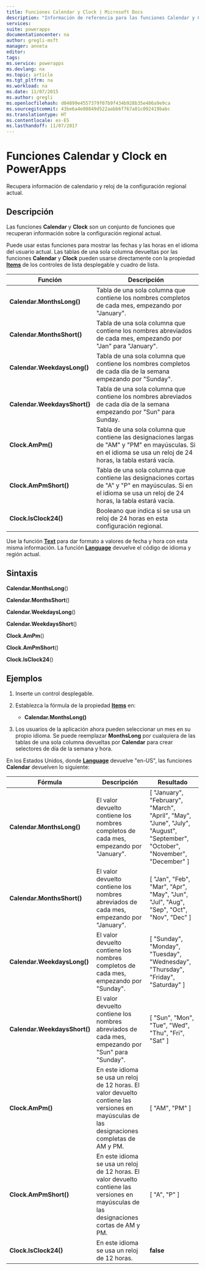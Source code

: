 ```yaml
---
title: Funciones Calendar y Clock | Microsoft Docs
description: "Información de referencia para las funciones Calendar y Clock en PowerApps, incluidos ejemplos y sintaxis"
services: 
suite: powerapps
documentationcenter: na
author: gregli-msft
manager: anneta
editor: 
tags: 
ms.service: powerapps
ms.devlang: na
ms.topic: article
ms.tgt_pltfrm: na
ms.workload: na
ms.date: 11/07/2015
ms.author: gregli
ms.openlocfilehash: d04899e4557379f07b9f434b928b35e406a9e9ca
ms.sourcegitcommit: 43be6a4e08849d522aabb6f767a81c092419babc
ms.translationtype: HT
ms.contentlocale: es-ES
ms.lasthandoff: 11/07/2017
---
```

# <a name="calendar-and-clock-functions-in-powerapps"></a>Funciones Calendar y Clock en PowerApps
Recupera información de calendario y reloj de la configuración regional actual.

## <a name="description"></a>Descripción
Las funciones **Calendar** y **Clock** son un conjunto de funciones que recuperan información sobre la configuración regional actual.

Puede usar estas funciones para mostrar las fechas y las horas en el idioma del usuario actual.  Las tablas de una sola columna devueltas por las funciones **Calendar** y **Clock** pueden usarse directamente con la propiedad **[Items](../controls/properties-core.md)** de los controles de lista desplegable y cuadro de lista.

| Función | Descripción |
| --- | --- |
| **Calendar.MonthsLong()** |Tabla de una sola columna que contiene los nombres completos de cada mes, empezando por "January". |
| **Calendar.MonthsShort()** |Tabla de una sola columna que contiene los nombres abreviados de cada mes, empezando por "Jan" para "January". |
| **Calendar.WeekdaysLong()** |Tabla de una sola columna que contiene los nombres completos de cada día de la semana empezando por "Sunday". |
| **Calendar.WeekdaysShort()** |Tabla de una sola columna que contiene los nombres abreviados de cada día de la semana empezando por "Sun" para Sunday. |
| **Clock.AmPm()** |Tabla de una sola columna que contiene las designaciones largas de "AM" y "PM" en mayúsculas.  Si en el idioma se usa un reloj de 24 horas, la tabla estará vacía. |
| **Clock.AmPmShort()** |Tabla de una sola columna que contiene las designaciones cortas de "A" y "P" en mayúsculas.  Si en el idioma se usa un reloj de 24 horas, la tabla estará vacía. |
| **Clock.IsClock24()** |Booleano que indica si se usa un reloj de 24 horas en esta configuración regional. |

Use la función **[Text](function-text.md)** para dar formato a valores de fecha y hora con esta misma información.  La función **[Language](function-language.md)** devuelve el código de idioma y región actual.

## <a name="syntax"></a>Sintaxis
**Calendar.MonthsLong**()

**Calendar.MonthsShort**()

**Calendar.WeekdaysLong**()

**Calendar.WeekdaysShort**()

**Clock.AmPm**()

**Clock.AmPmShort**()

**Clock.IsClock24**()

## <a name="examples"></a>Ejemplos
1. Inserte un control desplegable.
2. Establezca la fórmula de la propiedad **[Items](../controls/properties-core.md)** en:
   
   * **Calendar.MonthsLong()**
3. Los usuarios de la aplicación ahora pueden seleccionar un mes en su propio idioma.  Se puede reemplazar **MonthsLong** por cualquiera de las tablas de una sola columna devueltas por **Calendar** para crear selectores de día de la semana y hora.

En los Estados Unidos, donde **[Language](function-language.md)** devuelve "en-US", las funciones **Calendar** devuelven lo siguiente:

| Fórmula | Descripción | Resultado |
| --- | --- | --- |
| **Calendar.MonthsLong()** |El valor devuelto contiene los nombres completos de cada mes, empezando por "January". |[ "January", "February", "March", "April", "May", "June", "July", "August", "September", "October", "November", "December" ] |
| **Calendar.MonthsShort()** |El valor devuelto contiene los nombres abreviados de cada mes, empezando por "January". |[ "Jan", "Feb", "Mar", "Apr", "May", "Jun", "Jul", "Aug", "Sep", "Oct", "Nov", "Dec" ] |
| **Calendar.WeekdaysLong()** |El valor devuelto contiene los nombres completos de cada mes, empezando por "Sunday". |[ "Sunday", "Monday", "Tuesday", "Wednesday", "Thursday", "Friday", "Saturday" ] |
| **Calendar.WeekdaysShort()** |El valor devuelto contiene los nombres abreviados de cada mes, empezando por "Sun" para "Sunday". |[ "Sun", "Mon", "Tue", "Wed", "Thu", "Fri", "Sat" ] |
| **Clock.AmPm()** |En este idioma se usa un reloj de 12 horas.  El valor devuelto contiene las versiones en mayúsculas de las designaciones completas de AM y PM. |[ "AM", "PM" ] |
| **Clock.AmPmShort()** |En este idioma se usa un reloj de 12 horas.  El valor devuelto contiene las versiones en mayúsculas de las designaciones cortas de AM y PM. |[ "A", "P" ] |
| **Clock.IsClock24()** |En este idioma se usa un reloj de 12 horas. |**false** |

